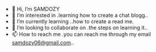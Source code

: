 - 👋 Hi, I’m SAMDOZY
- 👀 I’m interested in .learning how to create a chat blogg..
- 🌱 I’m currently learning ..how to create a read me.
- 💞️ I’m looking to collaborate on .the steps on learning it..
- 📫 How to reach me .you can reach me through my email samdozy06@gmail.com..

<!---
SAMDOZY/SAMDOZY is a ✨ special ✨ repository because its `README.md` (this file) appears on your GitHub profile.
You can click the Preview link to take a look at your changes.
--->
